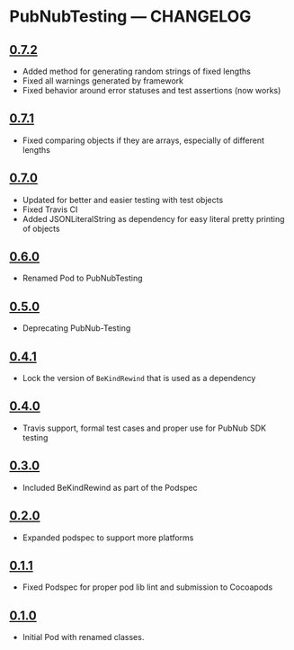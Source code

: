 # PubNubTesting — CHANGELOG

## [0.7.2](https://github.com/pubnub/objective-c-testing/releases/tag/0.7.2)

* Added method for generating random strings of fixed lengths
* Fixed all warnings generated by framework
* Fixed behavior around error statuses and test assertions (now works)

## [0.7.1](https://github.com/pubnub/objective-c-testing/releases/tag/0.7.1)

* Fixed comparing objects if they are arrays, especially of different lengths

## [0.7.0](https://github.com/pubnub/objective-c-testing/releases/tag/0.7.0)

* Updated for better and easier testing with test objects
* Fixed Travis CI
* Added JSONLiteralString as dependency for easy literal pretty printing of objects

## [0.6.0](https://github.com/pubnub/objective-c-testing/releases/tag/0.6.0)

* Renamed Pod to PubNubTesting

## [0.5.0](https://github.com/pubnub/objective-c-testing/releases/tag/0.5.0)

* Deprecating PubNub-Testing

## [0.4.1](https://github.com/pubnub/objective-c-testing/releases/tag/0.4.1)

* Lock the version of `BeKindRewind` that is used as a dependency

## [0.4.0](https://github.com/pubnubobjective-c-testingb-Testing/releases/tag/0.4.0)

* Travis support, formal test cases and proper use for PubNub SDK testing

## [0.3.0](https://github.com/pubnub/objective-c-testing/releases/tag/0.3.0)

* Included BeKindRewind as part of the Podspec

## [0.2.0](https://github.com/pubnub/objective-c-testing/releases/tag/0.2.0)

* Expanded podspec to support more platforms

## [0.1.1](https://github.com/pubnub/objective-c-testing/releases/tag/0.1.1)

* Fixed Podspec for proper pod lib lint and submission to Cocoapods

## [0.1.0](https://github.com/pubnub/objective-c-testing/releases/tag/0.1.0)

* Initial Pod with renamed classes.
